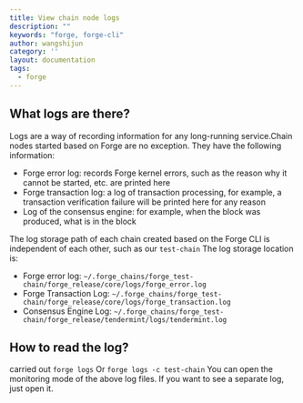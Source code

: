 ```yaml
---
title: View chain node logs
description: ""
keywords: "forge, forge-cli"
author: wangshijun
category: ''
layout: documentation
tags:
  - forge
---
```


## What logs are there?

Logs are a way of recording information for any long-running service.Chain nodes started based on Forge are no exception. They have the following information:

- Forge error log: records Forge kernel errors, such as the reason why it cannot be started, etc. are printed here
- Forge transaction log: a log of transaction processing, for example, a transaction verification failure will be printed here for any reason
- Log of the consensus engine: for example, when the block was produced, what is in the block

The log storage path of each chain created based on the Forge CLI is independent of each other, such as our `test-chain` The log storage location is:

- Forge error log: `~/.forge_chains/forge_test-chain/forge_release/core/logs/forge_error.log`
- Forge Transaction Log: `~/.forge_chains/forge_test-chain/forge_release/core/logs/forge_transaction.log`
- Consensus Engine Log: `~/.forge_chains/forge_test-chain/forge_release/tendermint/logs/tendermint.log`

## How to read the log?

carried out `forge logs` Or `forge logs -c test-chain` You can open the monitoring mode of the above log files. If you want to see a separate log, just open it.
